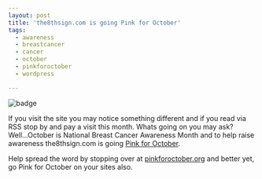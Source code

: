 ```yaml
---
layout: post
title: 'the8thsign.com is going Pink for October'
tags:
  - awareness
  - breastcancer
  - cancer
  - october
  - pinkforoctober
  - wordpress

---
```


 <img src="http://pinkforoctober.org/wp-content/sballard.jpg" title=" badge" alt=" badge" />

If you visit the site you may notice something different and if you read via RSS stop by and pay a visit this month. Whats going on you may ask? Well...October is National Breast Cancer Awareness Month and to help raise awareness the8thsign.com is going <a href="http://pinkforoctober.org" target="_blank">Pink for October</a>.

Help spread the word by stopping over at <a href="http://pinkforoctober.org" target="_blank">pinkforoctober.org</a> and better yet, go Pink for October on your sites also.
